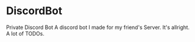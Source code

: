 # DiscordBot
Private Discord Bot
A discord bot I made for my friend's Server. 
It's allright. A lot of TODOs.
